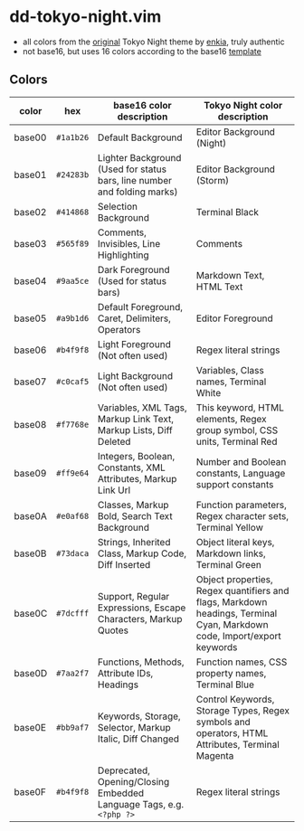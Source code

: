 # dd-tokyo-night.vim

- all colors from the [original](https://github.com/tokyo-night/tokyo-night-vscode-theme) Tokyo Night theme by [enkia](https://github.com/enkia), truly authentic
- not base16, but uses 16 colors according to the base16 [template](https://github.com/chriskempson/base16-vim/blob/master/templates/default.mustache)

## Colors

| color  | hex       | base16 color description                                       | Tokyo Night color description       |
| ------ | ---       | ------------------------                                       | -----------------------------       |
| base00 | `#1a1b26` | Default Background                                             | Editor Background (Night)           |
| base01 | `#24283b` | Lighter Background (Used for status bars, line number and folding marks) | Editor Background (Storm) |
| base02 | `#414868` | Selection Background                                           | Terminal Black                      |
| base03 | `#565f89` | Comments, Invisibles, Line Highlighting                        | Comments                            |
| base04 | `#9aa5ce` | Dark Foreground (Used for status bars)                         | Markdown Text, HTML Text            |
| base05 | `#a9b1d6` | Default Foreground, Caret, Delimiters, Operators               | Editor Foreground                   |
| base06 | `#b4f9f8` | Light Foreground (Not often used)                              | Regex literal strings               |
| base07 | `#c0caf5` | Light Background (Not often used)                              | Variables, Class names, Terminal White |
| base08 | `#f7768e` | Variables, XML Tags, Markup Link Text, Markup Lists, Diff Deleted | This keyword, HTML elements, Regex group symbol, CSS units, Terminal Red |
| base09 | `#ff9e64` | Integers, Boolean, Constants, XML Attributes, Markup Link Url  | Number and Boolean constants, Language support constants |
| base0A | `#e0af68` | Classes, Markup Bold, Search Text Background                   | Function parameters, Regex character sets, Terminal Yellow |
| base0B | `#73daca` | Strings, Inherited Class, Markup Code, Diff Inserted           | Object literal keys, Markdown links, Terminal Green |
| base0C | `#7dcfff` | Support, Regular Expressions, Escape Characters, Markup Quotes | Object properties, Regex quantifiers and flags, Markdown headings, Terminal Cyan, Markdown code, Import/export keywords |
| base0D | `#7aa2f7` | Functions, Methods, Attribute IDs, Headings                    | Function names, CSS property names, Terminal Blue |
| base0E | `#bb9af7` | Keywords, Storage, Selector, Markup Italic, Diff Changed       | Control Keywords, Storage Types, Regex symbols and operators, HTML Attributes, Terminal Magenta |
| base0F | `#b4f9f8` | Deprecated, Opening/Closing Embedded Language Tags, e.g. `<?php ?>` | Regex literal strings          |
